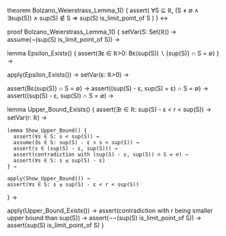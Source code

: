 theorem Bolzano_Weierstrass_Lemma_1() {
  assert(
    ∀S ⊆ ℝ, (S ≠ ∅ ∧ ∃sup(S)) ∧ sup(S) ∉ S ⇒ 
    sup(S) is_limit_point_of S
  )
} ↔

proof Bolzano_Weierstrass_Lemma_1() {
  setVar(S: Set(ℝ)) →
  assume(¬(sup(S) is_limit_point_of S)) →
  
  lemma Epsilon_Exists() {
    assert(∃ε ∈ ℝ>0: Bε(sup(S)) ∖ {sup(S)} ∩ S = ∅)
  } →
  
  apply(Epsilon_Exists()) →
  setVar(ε: ℝ>0) →
  
  assert(Bε(sup(S)) ∩ S = ∅) →
  assert((sup(S) - ε, sup(S) + ε) ∩ S = ∅) →
  assert((sup(S) - ε, sup(S)) ∩ S = ∅) →
  
  lemma Upper_Bound_Exists() {
    assert(∃r ∈ ℝ: sup(S) - ε < r < sup(S)) →
    setVar(r: ℝ) →
    
    lemma Show_Upper_Bound() {
      assert(∀s ∈ S: s < sup(S)) →
      assume(∃s ∈ S: sup(S) - ε < s < sup(S)) →
      assert(s ∈ (sup(S) - ε, sup(S))) →
      assert(contradiction with (sup(S) - ε, sup(S)) ∩ S = ∅) →
      assert(∀s ∈ S: s ≤ sup(S) - ε)
    } →
    
    apply(Show_Upper_Bound()) →
    assert(∀s ∈ S: s ≤ sup(S) - ε < r < sup(S))
  } →
  
  apply(Upper_Bound_Exists()) →
  assert(contradiction with r being smaller upper bound than sup(S)) →
  assert(¬¬(sup(S) is_limit_point_of S)) →
  assert(sup(S) is_limit_point_of S)
}